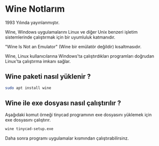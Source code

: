 # Wine Notlarım
 1993 Yılında yayınlanmıştır.
 
Wine, Windows uygulamalarını Linux ve diğer Unix benzeri işletim sistemlerinde çalıştırmak için bir uyumluluk katmanıdır.

"Wine Is Not an Emulator" (Wine bir emülatör değildir) kısaltmasıdır.

Wine, Linux kullanıcılarına Windows'ta çalıştırdıkları programları doğrudan Linux'ta çalıştırma imkanı sağlar.
## Wine paketi nasıl yüklenir ?
```BASH
sudo apt install wine
```
## Wine ile exe dosyası nasıl çalıştırılır ?
Aşağıdaki komut örneği tinycad programının exe dosyasını yüklemek için exe dosyasını çalıştırır.
```BASH
wine tinycad-setup.exe
```
Daha sonra programı uygulamalar kısmından çalıştırabilirsinz.
